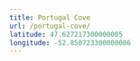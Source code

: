 ```yaml
---
title: Portugal Cove
url: /portugal-cove/
latitude: 47.627217300000005
longitude: -52.850723300000006
---
```

